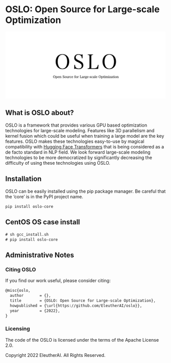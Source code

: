# OSLO: Open Source for Large-scale Optimization

![](https://raw.githubusercontent.com/EleutherAI/oslo/main/assets/logo.png)

## What is OSLO about?

OSLO is a framework that provides various GPU based optimization technologies for large-scale modeling.
Features like 3D parallelism and kernel fusion which could be useful when training a large model are the key features.
OSLO makes these technologies easy-to-use by magical compatibility with [Hugging Face Transformers](https://github.com/huggingface/transformers) that is being considered as a de facto standard in NLP field.
We look forward large-scale modeling technologies to be more democratized by significantly decreasing the difficulty of using these technologies using OSLO.

## Installation

OSLO can be easily installed using the pip package manager.
Be careful that the ‘core’ is in the PyPI project name.

```console
pip install oslo-core
```

## CentOS OS case install
```console
# sh gcc_install.sh
# pip install oslo-core
```

## Administrative Notes

### Citing OSLO

If you find our work useful, please consider citing:

```
@misc{oslo,
  author       = {},
  title        = {OSLO: Open Source for Large-scale Optimization},
  howpublished = {\url{https://github.com/EleutherAI/oslo}},
  year         = {2022},
}
```

### Licensing

The code of the OSLO is licensed under the terms of the Apache License 2.0.

Copyright 2022 EleutherAI. All Rights Reserved.
